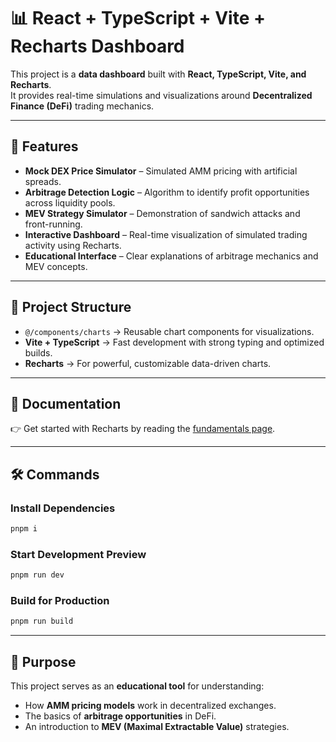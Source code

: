 # 📊 React + TypeScript + Vite + Recharts Dashboard

This project is a **data dashboard** built with **React, TypeScript, Vite, and Recharts**.  
It provides real-time simulations and visualizations around **Decentralized Finance (DeFi)** trading mechanics.

---

## 🚀 Features

- **Mock DEX Price Simulator** – Simulated AMM pricing with artificial spreads.  
- **Arbitrage Detection Logic** – Algorithm to identify profit opportunities across liquidity pools.  
- **MEV Strategy Simulator** – Demonstration of sandwich attacks and front-running.  
- **Interactive Dashboard** – Real-time visualization of simulated trading activity using Recharts.  
- **Educational Interface** – Clear explanations of arbitrage mechanics and MEV concepts.  

---

## 📂 Project Structure

- `@/components/charts` → Reusable chart components for visualizations.  
- **Vite + TypeScript** → Fast development with strong typing and optimized builds.  
- **Recharts** → For powerful, customizable data-driven charts.  

---

## 📖 Documentation

👉 Get started with Recharts by reading the [fundamentals page](https://recharts.org/en-US/api).  

---

## 🛠️ Commands

### Install Dependencies
```sh
pnpm i
```

### Start Development Preview
```sh
pnpm run dev
```

### Build for Production
```sh
pnpm run build
```

---

## 🎯 Purpose

This project serves as an **educational tool** for understanding:  
- How **AMM pricing models** work in decentralized exchanges.  
- The basics of **arbitrage opportunities** in DeFi.  
- An introduction to **MEV (Maximal Extractable Value)** strategies.  

